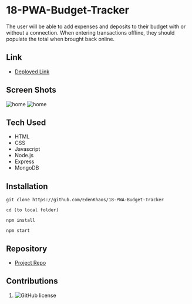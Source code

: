 # 18-PWA-Budget-Tracker
The user will be able to add expenses and deposits to their budget with or without a connection. When entering transactions offline, they should populate the total when brought back online.
## Link

 - [Deployed Link](https://budget-tracker19.herokuapp.com/)

## Screen Shots
![home]()
![home]()
## Tech Used
- HTML
- CSS
- Javascript
- Node.js
- Express
- MongoDB

## Installation
```
git clone https://github.com/EdenKhaos/18-PWA-Budget-Tracker

cd (to local folder)

npm install

npm start
```
## Repository

  - [Project Repo](https://github.com/EdenKhaos/18-PWA-Budget-Tracker.git)

## Contributions
1. ![GitHub license](https://img.shields.io/badge/Made%20by-%40EdenKhaos-orange)

